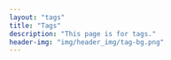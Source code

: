 ```yaml
---
layout: "tags"
title: "Tags"
description: "This page is for tags."
header-img: "img/header_img/tag-bg.png"
---
```

